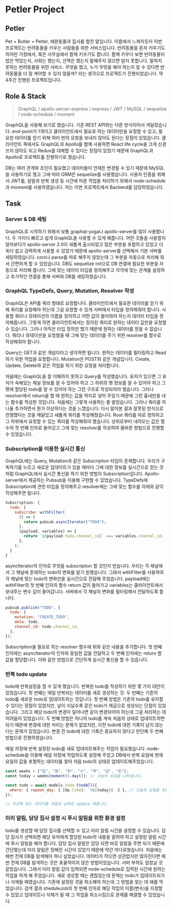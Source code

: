 # Petler Project

## Petler

Pet + Butler = Petler, 애완동물과 집사를 합친 말입니다. 이름에서 느껴지듯이 이번 프로젝트는 반려동물을 키우는 사람들을 위한 서비스입니다. 반려동물을 혼자 키우기도 하지만 가정에서, 혹은 사무실에서 함께 키우기도 합니다. 함께 키우다 보면 반려동물이 밥은 먹었는지, 샤워는 했는지, 산책은 했는지 말해주지 않으면 알지 못합니다. 말하지 못하는 반려동물을 위한 서비스. 무엇을 했고, 누가 무엇을 해야 하는지 알 수 있다면 반려동물을 더 잘 케어할 수 있지 않을까? 라는 생각으로 프로젝트가 진행되었습니다. 약 4주간 진행된 프로젝트입니다.

## Role & Stack

> GraphQL / apollo-server-express / express / JWT / MySQL / sequelize / node-schedule / moment

GraphQL을 사용해 보기로 했습니다. 기존 REST API와는 다른 방식이어서 색달랐습니다. end-point가 1개이고 클라이언트에서 필요로 하는 데이터만을 요청할 수 있고, 필요한 데이터를 얻기 위해 여러 번의 요청을 보내지 않아도 된다는 장점이 있었습니다. 클라이언트 쪽에서도 GraphQL과 Apollo를 함께 사용하면 React life cycle을 크게 신경 쓰지 않아도 되고 Redux를 대체할 수 있다는 장점이 있었기 때문에 GraphQL과 Apollo로 프로젝트를 진행하기로 했습니다.

DB는 여러 관계와 조인이 필요했고 데이터들이 언제든 변경될 수 있기 때문에 MySQL을 사용하기로 했고 그에 따라 ORM은 sequelize를 사용했습니다. 사용자 인증을 위해서 JWT를, 알람과 반복 생성 등 시간에 따른 작업을 처리하기 위해서 node-schedule과 moment를 사용하였습니다. 저는 이번 프로젝트에서 Backend를 담당하였습니다.

## Task

### Server & DB 세팅

GraphQL로 시작하기 위해서 보통 graphql-yoga나 apollo-server를 많이 사용합니다. 두 가지다 빠르고 쉽게 GraphQL을 사용할 수 있게 해줍니다. 어떤 것들을 사용할지 알아보다가 apollo-server 2.0이 새롭게 출시되었고 많은 부분을 포함하고 있었고 더욱더 쉽고 강력하게 사용할 수 있었기 때문에 apollo-server를 선택해서 기본 서버를 세팅하였습니다. cors나 parse를 따로 해주지 않았는데 그 부분을 자동으로 처리해 줘서 간편하게 할 수 있었습니다. DB도 sequelize init으로 DB 연결에 필요한 부분을 자동으로 처리해 줍니다. 그에 맞는 데이터 타입을 정의해주고 각각에 맞는 관계를 설정하고 추가적인 연결을 통해 서버와 DB를 세팅하였습니다.

### GraphQL TypeDefs, Query, Mutation, Resolver 작성

GraphQL은 API를 쿼리 형태로 요청합니다. 클라이언트에서 필요한 데이터를 얻기 위해 쿼리를 요청해야 하는데 그걸 요청할 수 있게 서버에서 타입을 정의해줘야 합니다. 사용할 쿼리나 뮤테이션의 이름을 정의하고 어떤 값이 들어와야 하는지 데이터 타입을 정의해줍니다. 그렇게 하면 클라이언트에서는 정의된 쿼리로 원하는 데이터 값만을 요청할 수 있습니다. 그러나 아직은 타입 정의만 했기 때문에 원하는 데이터를 얻을 수 없습니다. 쿼리나 뮤테이션을 요청했을 때 그에 맞는 데이터를 주기 위한 resolver를 함수로 작성해줘야 합니다.

Query는 GET과 같은 개념이라고 생각하면 됩니다. 원하는 데이터를 필터링하고 Read 하기 위한 작업을 요청합니다. Mutation은 POST와 같은 개념입니다. Create, Update, Delete와 같은 작업을 하기 위한 요청을 처리합니다.

처음에는 GraphQL을 잘 이해하지 못하고 Query를 작성했습니다. 유저가 있으면 그 유저가 속해있는 채널 정보를 알 수 있어야 하고 그 하위의 펫 정보를 알 수 있어야 하고 그 펫에 할당된 todo를 알 수 있어야 하는 그런 구조로 작성되어야 했습니다. 그러나 resolver에서 return을 할 때 원하는 값을 억지로 넣어 주었기 때문에 그런 흉내만을 내는 함수를 작성한 것입니다. 처음에는 그렇게 사용하는 줄 알았습니다. 그러나 쿼리를 하나둘 추가하면서 뭔가 이상하다는 것을 느꼈습니다. 다시 알아본 결과 잘못된 방식으로 진행했다는 것을 깨달았고 새롭게 쿼리를 작성해줬습니다. Root 쿼리를 따로 정의하고 그 하위에서 요청할 수 있는 쿼리를 작성해줘야 했습니다. 상위로부터 내려오는 값은 함수의 첫 번째 인자로 들어갔고 그에 맞는 resolver를 작성하여 올바른 방법으로 진행할 수 있었습니다.

### Subscription을 이용한 실시간 통신

GraphQL에는 Query, Mutation과 같은 Subscription 타입이 존재합니다. 우리가 구독하기를 누르고 새로운 업데이트가 있을 때마다 그에 대한 정보를 실시간으로 얻는 것처럼 GraphQL에서 실시간 통신을 하기 위한 방법이 Subscription입니다. Apollo-server에서 제공하는 Pubsub을 이용해 구현할 수 있었습니다. TypeDefs에 Subscription에 관한 타입을 정의해주고 resolver에는 그에 맞는 함수를 아래와 같이 작성해주면 됩니다.

```javascript
Subscription: {
  todo: {
    subscribe: withFilter(
      () => {
        return pubsub.asyncIterator("TODO");
      },
      (payload, variables) => {
        return `${payload.todo.channel_id}` === variables.channel_id;
      },
    );
  }
}
```

asyncIterator의 인자로 무엇을 subscription 할 것인지 받습니다. 우리는 각 채널에서 그 채널에 존재하는 todo의 변화를 알기 원했습니다. 그래서 withFilter를 사용하여 각 채널에 맞는 todo의 변화만을 실시간으로 전달해 주었습니다. payload에는 withFilter의 첫 번째 인자의 함수 return 값이 들어가고 variables는 클라이언트에서 보내주는 변수 값이 들어갑니다. 서버에서 각 채널의 변화를 필터링해서 전달하도록 합니다.

```javascript
pubsub.publish("TODO", {
  todo: {
    mutation: "CREATE_TODO",
    data: todo,
    channel_id: todo.channel_id,
  },
});
```

Subscription을 필요로 하는 resolver 함수에 위와 같은 내용을 추가합니다. 첫 번째 인자에는 asyncIterator의 인자와 동일한 값을 전달하고 두 번째 인자에는 return 할 값을 할당합니다. 이와 같은 방법으로 간단하게 실시간 통신을 할 수 있습니다.

### 반복 todo update

todo에 반복설정을 할 수 있게 했습니다. 반복된 todo를 작성하기 위한 몇 가지 대안이 있었습니다. 첫 번째는 매일 반복되는 데이터를 새로 생성하는 것. 두 번째는 기존의 todo를 새로운 todo로 업데이트하는 것입니다. 첫 번째 방법은 기존의 todo를 유지할 수 있다는 장점이 있었지만, 날이 지날수록 같은 todo가 제곱으로 생성되는 단점이 있었습니다. 그리고 해당 todo의 변경이 일어나면 같이 변경되어야 하는데 그걸 처리하는 데 어려움이 있었습니다. 두 번째 방법은 하나의 todo를 계속 처음의 상태로 업데이트하면 되기 때문에 변경에 대한 처리는 문제가 없었지만, 이전 todo에 대한 기록이 남지 않는다는 문제가 있었습니다. 변경 전 todo에 대한 기록은 중요하지 않다고 판단해 두 번째 방법으로 진행하였습니다.

매일 자정에 반복 설정된 todo를 새로 업데이트해주는 작업이 필요했습니다. node-schedule을 이용해 매일 자정에 작업하도록 설정해 주었고 DB에서 반복 요일에 현재 요일의 값을 포함하는 데이터를 찾아 처음 todo의 상태로 업데이트해주었습니다.

```javascript
const weeks = ["일", "월", "화", "수", "목", "금", "토"];
const today = weeks[moment().day()]; // 오늘의 요일을 나타냅니다.

const todo = await models.todo.findAll({
  where: { repeat_day: { [Op.like]: `%${today}$` } }, // 오늘의 요일을 포함하는 데이터를 찾습니다.
});

// 조건에 맞는 데이터를 처음의 상태로 update 해줍니다.
```

### 미리 알림, 담당 집사 설정 시 푸시 알림을 위한 환경 설정

todo를 생성할 때 담당 집사를 선택할 수 있고 미리 알림 시간을 설정할 수 있습니다. 담당 집사가 선택되면 해당 유저에게 할당된 todo의 내용을 알려야 하고 설정된 알림 시간에 푸시 알림을 해야 합니다. 담당 집사 알람은 담당 되면 바로 알람을 주면 되기 때문에 간단했는데 미리 알림은 정해진 시간이 있었기 때문에 약간 까다로웠습니다. 처음에는 매번 전체 DB를 탐색해야 하나 싶었습니다. 데이터가 작으면 상관없지만 많아진다면 매번 전체 DB를 탐색하는 것은 효율적이지 않은 방법이었습니다. 서버 부하도 엄청날 것 같았습니다. 그래서 미리 알림 값이 입력되면 node-schedule로 입력된 시간에 원하는 작업을 하게 해 주었습니다. 새로 생성할 때는 괜찮았는데 문제는 todo가 업데이트되거나 삭제될 때였습니다. 기존에 설정된 것을 취소해야 하는데 그 방법을 찾는 데 애를 먹었습니다. 검색 결과 sheduleJob의 첫 번째 인자로 해당 작업의 이름(변수)을 지정할 수 있었고 업데이트나 삭제가 될 때 그 작업을 취소시킴으로 문제를 해결할 수 있었습니다.
